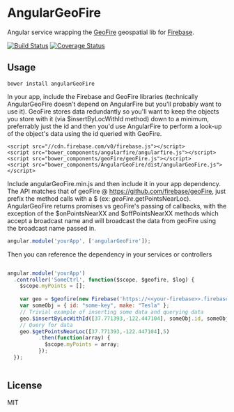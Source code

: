 AngularGeoFire
==============

Angular service wrapping the [GeoFire](https://www.firebase.com/blog/2013-09-25-location-queries-geofire.html) geospatial lib for [Firebase](https://www.firebase.com/).

[![Build Status](https://travis-ci.org/mikepugh/AngularGeoFire.svg?branch=master)](https://travis-ci.org/mikepugh/AngularGeoFire) [![Coverage Status](https://coveralls.io/repos/mikepugh/AngularGeoFire/badge.png)](https://coveralls.io/r/mikepugh/AngularGeoFire)

Usage
-----
````
bower install angularGeoFire
````

In your app, include the Firebase and GeoFire libraries (technically AngularGeoFire doesn't depend on AngularFire but you'll probably want to use it). GeoFire stores data redundantly so you'll want to keep the objects you store with it (via $insertByLocWithId method) down to a minimum, preferrably just the id and then you'd use AngularFire to perform a look-up of the object's data using the id queried with GeoFire.

````
<script src="//cdn.firebase.com/v0/firebase.js"></script>
<script src="bower_components/angularfire/angularfire.js"></script>
<script src="bower_components/geoFire/geoFire.js"></script>
<script src="bower_components/AngularGeoFire/dist/angularGeoFire.js"></script>
````

Include angularGeoFire.min.js and then include it in your app dependency. The API matches that of geoFire @ https://github.com/firebase/geoFire, just prefix the method calls with a $ (ex: $geoFire.$getPointsNearLoc). AngularGeoFire returns promises vs geoFire's passing of callbacks, with the exception of the $onPointsNearXX and $offPointsNearXX methods which accept a broadcast name and will broadcast the data from geoFire using the broadcast name passed in.

````javascript
angular.module('yourApp', ['angularGeoFire']);
````

Then you can reference the dependency in your services or controllers

````javascript

angular.module('yourApp')
  .controller('SomeCtrl', function($scope, $geofire, $log) {
    $scope.myPoints = [];
    
    var geo = $geofire(new Firebase('https://<<your-firebase>>.firebaseio.com/'));
    var someObj = { id: "some-key", make: "Tesla" };
    // Trivial example of inserting some data and querying data
    geo.$insertByLocWithId([37.771393,-122.447104], someObj.id, someObj).catch(function(err) { $log.error(err); });
    // Query for data
    geo.$getPointsNearLoc([37.771393,-122.447104],5)
          .then(function(array) {
            $scope.myPoints = array;
          });
  });
  
````


License
-------
MIT
